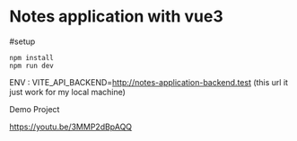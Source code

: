 # Notes application with vue3

#setup
    
    npm install
    npm run dev

 ENV : VITE_API_BACKEND=http://notes-application-backend.test (this url it just work for my local machine)

Demo Project

https://youtu.be/3MMP2dBpAQQ

